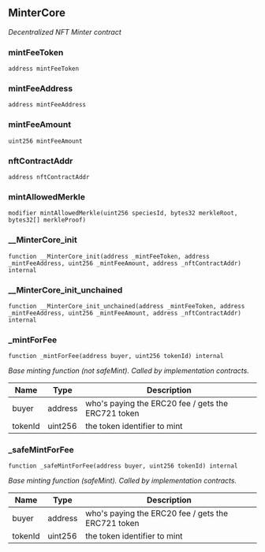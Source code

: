 

## MinterCore

_Decentralized NFT Minter contract_

### mintFeeToken

```solidity
address mintFeeToken
```

### mintFeeAddress

```solidity
address mintFeeAddress
```

### mintFeeAmount

```solidity
uint256 mintFeeAmount
```

### nftContractAddr

```solidity
address nftContractAddr
```

### mintAllowedMerkle

```solidity
modifier mintAllowedMerkle(uint256 speciesId, bytes32 merkleRoot, bytes32[] merkleProof)
```

### __MinterCore_init

```solidity
function __MinterCore_init(address _mintFeeToken, address _mintFeeAddress, uint256 _mintFeeAmount, address _nftContractAddr) internal
```

### __MinterCore_init_unchained

```solidity
function __MinterCore_init_unchained(address _mintFeeToken, address _mintFeeAddress, uint256 _mintFeeAmount, address _nftContractAddr) internal
```

### _mintForFee

```solidity
function _mintForFee(address buyer, uint256 tokenId) internal
```

_Base minting function (not safeMint). Called
by implementation contracts._

| Name | Type | Description |
| ---- | ---- | ----------- |
| buyer | address | who&#x27;s paying the ERC20 fee / gets the ERC721 token |
| tokenId | uint256 | the token identifier to mint |

### _safeMintForFee

```solidity
function _safeMintForFee(address buyer, uint256 tokenId) internal
```

_Base minting function (safeMint). Called
by implementation contracts._

| Name | Type | Description |
| ---- | ---- | ----------- |
| buyer | address | who&#x27;s paying the ERC20 fee / gets the ERC721 token |
| tokenId | uint256 | the token identifier to mint |

